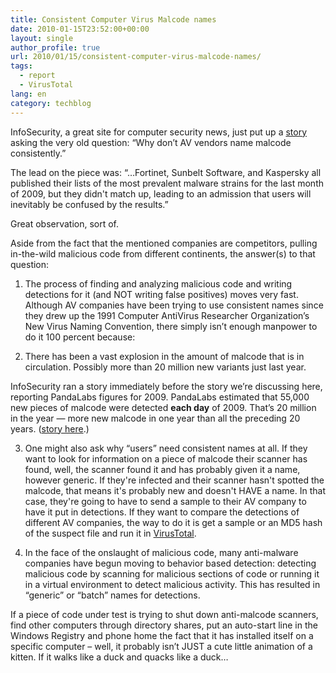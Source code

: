 ```yaml
---
title: Consistent Computer Virus Malcode names
date: 2010-01-15T23:52:00+00:00
layout: single
author_profile: true
url: 2010/01/15/consistent-computer-virus-malcode-names/
tags:
  - report
  - VirusTotal
lang: en
category: techblog
---
```

InfoSecurity, a great site for computer security news, just put up a [story](http://www.infosecurity-us.com/view/6314/malware-threat-reports-fail-to-add-up/) asking the very old question: “Why don’t AV vendors name malcode consistently.”

The lead on the piece was: “…Fortinet, Sunbelt Software, and Kaspersky all published their lists of the most prevalent malware strains for the last month of 2009, but they didn't match up, leading to an admission that users will inevitably be confused by the results.”

Great observation, sort of.

Aside from the fact that the mentioned companies are competitors, pulling in-the-wild malicious code from different continents, the answer(s) to that question:

1. The process of finding and analyzing malicious code and writing detections for it (and NOT writing false positives) moves very fast. Although AV companies have been trying to use consistent names since they drew up the 1991 Computer AntiVirus Researcher Organization’s New Virus Naming Convention, there simply isn’t enough manpower to do it 100 percent because:

2. There has been a vast explosion in the amount of malcode that is in circulation. Possibly more than 20 million new variants just last year.

InfoSecurity ran a story immediately before the story we’re discussing here, reporting PandaLabs figures for 2009. PandaLabs estimated that 55,000 new pieces of malcode were detected **each day** of 2009. That’s 20 million in the year &#8212; more new malcode in one year than all the preceding 20 years. ([story here](http://www.infosecurity-us.com/view/6280/2009-was-a-record-year-for-malware/).)

3. One might also ask why “users” need consistent names at all. If they want to look for information on a piece of malcode their scanner has found, well, the scanner found it and has probably given it a name, however generic. If they're infected and their scanner hasn't spotted the malcode, that means it's probably new and doesn't HAVE a name. In that case, they're going to have to send a sample to their AV company to have it put in detections. If they want to compare the detections of different AV companies, the way to do it is get a sample or an MD5 hash of the suspect file and run it in [VirusTotal](http://www.virustotal.com/).

4. In the face of the onslaught of malicious code, many anti-malware companies have begun moving to behavior based detection: detecting malicious code by scanning for malicious sections of code or running it in a virtual environment to detect malicious activity. This has resulted in “generic” or “batch” names for detections.

If a piece of code under test is trying to shut down anti-malcode scanners, find other computers through directory shares, put an auto-start line in the Windows Registry and phone home the fact that it has installed itself on a specific computer – well, it probably isn’t JUST a cute little animation of a kitten. If it walks like a duck and quacks like a duck…